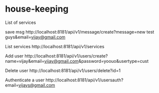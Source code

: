 # house-keeping

List of services

save msg	http://localhost:8181/api/v1/message/create?message=new test guys&email=vijay@gmail.com
	
List services	http://localhost:8181/api/v1/services
	
Add user	http://localhost:8181/api/v1/users/create?name=vijay&email=vijay@gmail.com&password=yoouo&usertype=cust
	
Delete user	http://localhost:8181/api/v1/users/delete?id=1
	
Authenticate a user	http://localhost:8181/api/v1/usersauth?email=vijays@gmail.com
